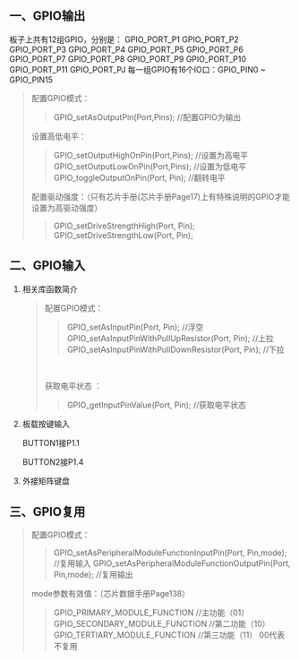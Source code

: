 ## 一、GPIO输出

板子上共有12组GPIO，分别是：
GPIO_PORT_P1
GPIO_PORT_P2
GPIO_PORT_P3
GPIO_PORT_P4
GPIO_PORT_P5
GPIO_PORT_P6
GPIO_PORT_P7
GPIO_PORT_P8
 GPIO_PORT_P9
GPIO_PORT_P10
GPIO_PORT_P11
GPIO_PORT_PJ
每一组GPIO有16个IO口：GPIO_PIN0 ~ GPIO_PIN15

>配置GPIO模式：
>
>> GPIO_setAsOutputPin(Port,Pins);		//配置GPIO为输出
>
>设置高低电平：
>
>> GPIO_setOutputHighOnPin(Port,Pins);	//设置为高电平
>> GPIO_setOutputLowOnPin(Port,Pins);	//设置为低电平
>> GPIO_toggleOutputOnPin(Port, Pin);	//翻转电平
>
>配置驱动强度：（只有芯片手册(芯片手册Page17)上有特殊说明的GPIO才能设置为高驱动强度）
>
>> GPIO_setDriveStrengthHigh(Port, Pin);
>> GPIO_setDriveStrengthLow(Port, Pin); 

## 二、GPIO输入

1. 相关库函数简介

   >配置GPIO模式：
   >
   >> GPIO_setAsInputPin(Port, Pin); 					//浮空
   >> GPIO_setAsInputPinWithPullUpResistor(Port, Pin); 	//上拉
   >> GPIO_setAsInputPinWithPullDownResistor(Port, Pin);	//下拉
   >
   >​	
   >
   >获取电平状态 ：
   >
   >> GPIO_getInputPinValue(Port, Pin); 				//获取电平状态

2. 板载按键输入

   BUTTON1接P1.1

   BUTTON2接P1.4

3. 外接矩阵键盘

## 三、GPIO复用

> 配置GPIO模式：
>
> > GPIO_setAsPeripheralModuleFunctionInputPin(Port, Pin,mode); 		//复用输入
> > GPIO_setAsPeripheralModuleFunctionOutputPin(Port, Pin,mode); 	//复用输出
>
> mode参数有效值：（芯片数据手册Page138）
>
> > GPIO_PRIMARY_MODULE_FUNCTION		//主功能（01）
> > GPIO_SECONDARY_MODULE_FUNCTION	//第二功能（10）
> > GPIO_TERTIARY_MODULE_FUNCTION		//第三功能（11）
> > 00代表不复用
>
> 

